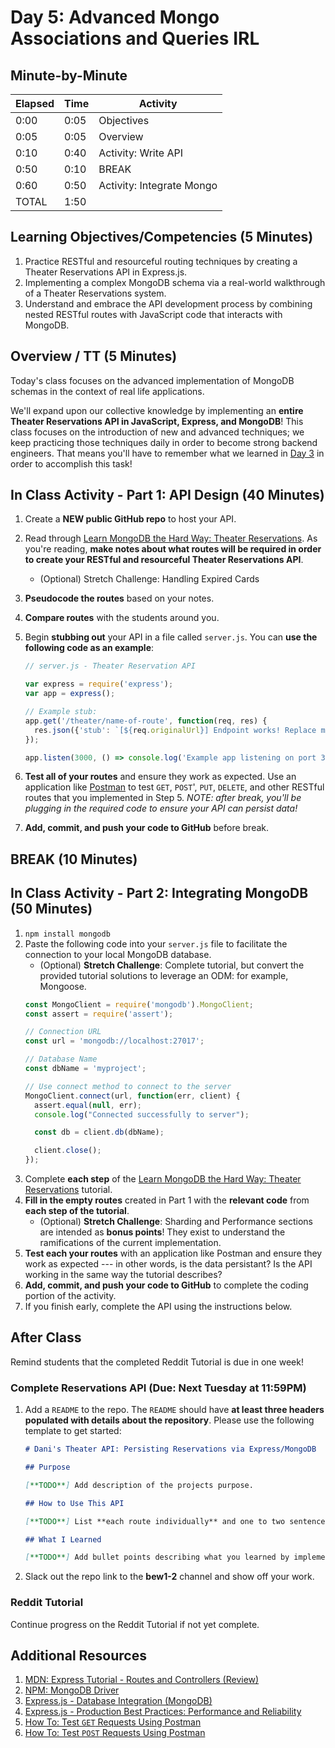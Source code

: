 # Day 5: Advanced Mongo Associations and Queries IRL

## Minute-by-Minute

| **Elapsed** | **Time** | **Activity**              |
| ----------- | -------- | ------------------------- |
| 0:00        | 0:05     | Objectives                |
| 0:05        | 0:05     | Overview                  |
| 0:10        | 0:40     | Activity: Write API       |
| 0:50        | 0:10     | BREAK                     |
| 0:60        | 0:50     | Activity: Integrate Mongo |
| TOTAL       | 1:50     |                           |

## Learning Objectives/Competencies (5 Minutes)

1. Practice RESTful and resourceful routing techniques by creating a Theater Reservations API in Express.js.
1. Implementing a complex MongoDB schema via a real-world walkthrough of a Theater Reservations system.
1. Understand and embrace the API development process by combining nested RESTful routes with JavaScript code that interacts with MongoDB.

## Overview / TT (5 Minutes)

Today's class focuses on the advanced implementation of MongoDB schemas in the context of real life applications.

We'll expand upon our collective knowledge by implementing an **entire Theater Reservations API in JavaScript, Express, and MongoDB**! This class focuses on the introduction of new and advanced techniques; we keep practicing those techniques daily in order to become strong backend engineers. That means you'll have to remember what we learned in [Day 3](../03-Nested-Routes-and-Resources) in order to accomplish this task!

## In Class Activity - Part 1: API Design (40 Minutes)

1. Create a **NEW public GitHub repo** to host your API.
1. Read through [Learn MongoDB the Hard Way: Theater Reservations](http://learnmongodbthehardway.com/schema/theater/). As you're reading, **make notes about what routes will be required in order to create your RESTful and resourceful Theater Reservations API**. 
    * (Optional) Stretch Challenge: Handling Expired Cards
1. **Pseudocode the routes** based on your notes.
1. **Compare routes** with the students around you.
1. Begin **stubbing out** your API in a file called `server.js`. You can **use the following code as an example**:

    ```JavaScript
    // server.js - Theater Reservation API

    var express = require('express');
    var app = express();

    // Example stub:
    app.get('/theater/name-of-route', function(req, res) {
      res.json({'stub': `[${req.originalUrl}] Endpoint works! Replace me in Part 2.`});
    });

    app.listen(3000, () => console.log('Example app listening on port 3000!'));
    ```

1. **Test all of your routes** and ensure they work as expected. Use an application like [Postman](https://www.getpostman.com/apps) to test `GET`, `POST`', `PUT`, `DELETE`, and other RESTful routes that you implemented in Step 5. _NOTE: after break, you'll be plugging in the required code to ensure your API can persist data!_
1. **Add, commit, and push your code to GitHub** before break.

## BREAK (10 Minutes)

## In Class Activity - Part 2: Integrating MongoDB (50 Minutes)

1. `npm install mongodb`
1. Paste the following code into your `server.js` file to facilitate the connection to your local MongoDB database.
    * (Optional) **Stretch Challenge**: Complete tutorial, but convert the provided tutorial solutions to leverage an ODM: for example, Mongoose.
    ```JavaScript
    const MongoClient = require('mongodb').MongoClient;
    const assert = require('assert');

    // Connection URL
    const url = 'mongodb://localhost:27017';

    // Database Name
    const dbName = 'myproject';

    // Use connect method to connect to the server
    MongoClient.connect(url, function(err, client) {
      assert.equal(null, err);
      console.log("Connected successfully to server");

      const db = client.db(dbName);

      client.close();
    });
    ```
1. Complete **each step** of the [Learn MongoDB the Hard Way: Theater Reservations](http://learnmongodbthehardway.com/schema/theater/) tutorial.
1. **Fill in the empty routes** created in Part 1 with the **relevant code** from **each step of the tutorial**.
    * (Optional) **Stretch Challenge**: Sharding and Performance sections are intended as **bonus points**! They exist to understand the ramifications of the current implementation.
1. **Test each your routes** with an application like Postman and ensure they work as expected --- in other words, is the data persistant? Is the API working in the same way the tutorial describes?
1. **Add, commit, and push your code to GitHub** to complete the coding portion of the activity.
1. If you finish early, complete the API using the instructions below.

## After Class

Remind students that the completed Reddit Tutorial is due in one week!

### Complete Reservations API (Due: Next Tuesday at 11:59PM)

1. Add a `README` to the repo. The `README` should have **at least three headers populated with details about the repository**. Please use the following template to get started:

    ```markdown
    # Dani's Theater API: Persisting Reservations via Express/MongoDB

    ## Purpose

    [**TODO**] Add description of the projects purpose.

    ## How to Use This API

    [**TODO**] List **each route individually** and one to two sentences describing the intention of each route. You MUST include practical examples of how to call each route!

    ## What I Learned

    [**TODO**] Add bullet points describing what you learned by implementing this project.
    ```

1. Slack out the repo link to the **bew1-2** channel and show off your work.

### Reddit Tutorial

Continue progress on the Reddit Tutorial if not yet complete.

## Additional Resources

1. [MDN: Express Tutorial - Routes and Controllers (Review)](https://developer.mozilla.org/en-US/docs/Learn/Server-side/Express_Nodejs/routes)
1. [NPM: MongoDB Driver](https://www.npmjs.com/package/mongodb)
1. [Express.js - Database Integration (MongoDB)](https://expressjs.com/en/guide/database-integration.html#mongodb)
1. [Express.js - Production Best Practices: Performance and Reliability](https://expressjs.com/en/advanced/best-practice-performance.html)
1. [How To: Test `GET` Requests Using Postman](https://support.brightcove.com/use-postman-api-requests#getRequest)
1. [How To: Test `POST` Requests Using Postman](https://support.brightcove.com/use-postman-api-requests#getRequest)
